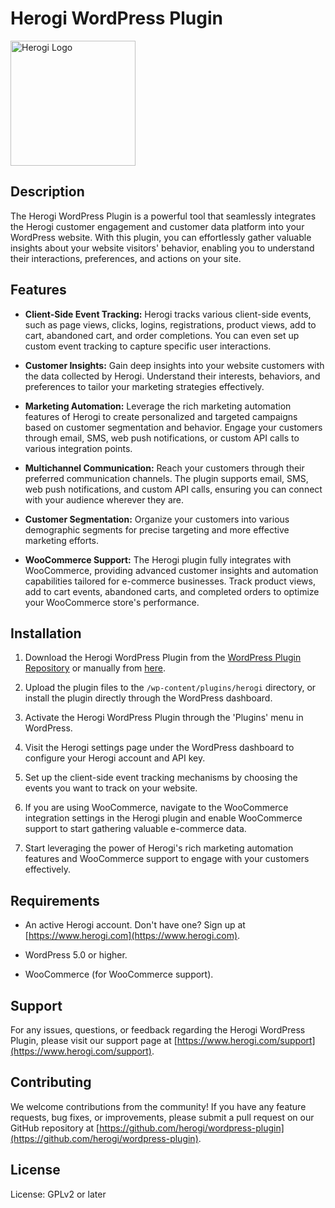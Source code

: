 # Herogi WordPress Plugin

<img src="https://herogi.com/wp-content/uploads/2022/12/herogi-LOGO-BP03B-final-rev.png" alt="Herogi Logo" width="200" height="auto">

## Description

The Herogi WordPress Plugin is a powerful tool that seamlessly integrates the Herogi customer engagement and customer data platform into your WordPress website. With this plugin, you can effortlessly gather valuable insights about your website visitors' behavior, enabling you to understand their interactions, preferences, and actions on your site.

## Features

- **Client-Side Event Tracking:** Herogi tracks various client-side events, such as page views, clicks, logins, registrations, product views, add to cart, abandoned cart, and order completions. You can even set up custom event tracking to capture specific user interactions.

- **Customer Insights:** Gain deep insights into your website customers with the data collected by Herogi. Understand their interests, behaviors, and preferences to tailor your marketing strategies effectively.

- **Marketing Automation:** Leverage the rich marketing automation features of Herogi to create personalized and targeted campaigns based on customer segmentation and behavior. Engage your customers through email, SMS, web push notifications, or custom API calls to various integration points.

- **Multichannel Communication:** Reach your customers through their preferred communication channels. The plugin supports email, SMS, web push notifications, and custom API calls, ensuring you can connect with your audience wherever they are.

- **Customer Segmentation:** Organize your customers into various demographic segments for precise targeting and more effective marketing efforts.

- **WooCommerce Support:** The Herogi plugin fully integrates with WooCommerce, providing advanced customer insights and automation capabilities tailored for e-commerce businesses. Track product views, add to cart events, abandoned carts, and completed orders to optimize your WooCommerce store's performance.

## Installation

1. Download the Herogi WordPress Plugin from the [WordPress Plugin Repository](https://wordpress.org/plugins/herogi/) or manually from [here](https://github.com/Herogi/herogi-wp-plugin/releases/tag/v1.0.0).

2. Upload the plugin files to the `/wp-content/plugins/herogi` directory, or install the plugin directly through the WordPress dashboard.

3. Activate the Herogi WordPress Plugin through the 'Plugins' menu in WordPress.

4. Visit the Herogi settings page under the WordPress dashboard to configure your Herogi account and API key.

5. Set up the client-side event tracking mechanisms by choosing the events you want to track on your website.

6. If you are using WooCommerce, navigate to the WooCommerce integration settings in the Herogi plugin and enable WooCommerce support to start gathering valuable e-commerce data.

7. Start leveraging the power of Herogi's rich marketing automation features and WooCommerce support to engage with your customers effectively.

## Requirements

- An active Herogi account. Don't have one? Sign up at [https://www.herogi.com](https://www.herogi.com).

- WordPress 5.0 or higher.

- WooCommerce (for WooCommerce support).

## Support

For any issues, questions, or feedback regarding the Herogi WordPress Plugin, please visit our support page at [https://www.herogi.com/support](https://www.herogi.com/support).

## Contributing

We welcome contributions from the community! If you have any feature requests, bug fixes, or improvements, please submit a pull request on our GitHub repository at [https://github.com/herogi/wordpress-plugin](https://github.com/herogi/wordpress-plugin).

## License

License: GPLv2 or later


